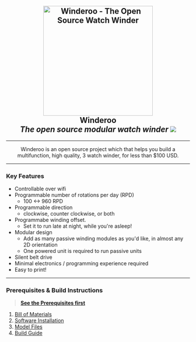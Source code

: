 <h2 align="center">
    <br>
    <img src="./docs/images/winder-running.gif" alt="Winderoo - The Open Source Watch Winder" width="300">
  
  <br>
    <b>Winderoo</b>
  <br>
  <i align="center">The open source modular watch winder</i>

  <a align="center" href="#llink-goes-here">
    <img src="https://img.shields.io/badge/$-join us on discord-7289da.svg?maxAge=2592000&amp;style=flat">
  </a>
</h2>

<hr>
<p align="center">
Winderoo is an open source project which that helps you build a multifunction, high quality, 3 watch winder, for less than $100 USD.
</p>
<hr>

### Key Features

* Controllable over wifi
* Programmable number of rotations per day (RPD)
  * 100 <-> 960 RPD
* Programmable direction 
  * clockwise, counter clockwise, or both
* Programmabe winding offset. 
  * Set it to run late at night, while you're asleep!
* Modular design
  * Add as many passive winding modules as you'd like, in almost any 2D orientation
  * One powered unit is required to run passive units
* Silent belt drive
* Minimal electronics / programming experience required
* Easy to print!

<hr>

### Prerequisites & Build Instructions
> [**See the Prerequisites first**](./docs/prereqs.md)

1. [Bill of Materials](./docs/bom-requirements.md)
1. [Software Installation](./docs/install-software.md)
1. [Model Files](./model)
1. [Build Guide](./docs/build-guide.md)
